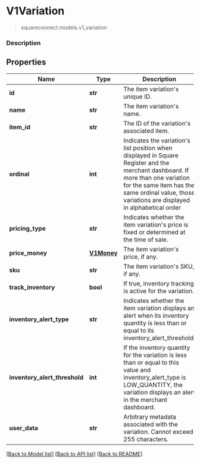 # V1Variation
> squareconnect.models.v1_variation

### Description

## Properties
Name | Type | Description | Notes
------------ | ------------- | ------------- | -------------
**id** | **str** | The item variation&#39;s unique ID. | [optional]
**name** | **str** | The item variation&#39;s name. | [optional]
**item_id** | **str** | The ID of the variation&#39;s associated item. | [optional]
**ordinal** | **int** | Indicates the variation&#39;s list position when displayed in Square Register and the merchant dashboard. If more than one variation for the same item has the same ordinal value, those variations are displayed in alphabetical order | [optional]
**pricing_type** | **str** | Indicates whether the item variation&#39;s price is fixed or determined at the time of sale. | [optional]
**price_money** | [**V1Money**](V1Money.md) | The item variation&#39;s price, if any. | [optional]
**sku** | **str** | The item variation&#39;s SKU, if any. | [optional]
**track_inventory** | **bool** | If true, inventory tracking is active for the variation. | [optional]
**inventory_alert_type** | **str** | Indicates whether the item variation displays an alert when its inventory quantity is less than or equal to its inventory_alert_threshold. | [optional]
**inventory_alert_threshold** | **int** | If the inventory quantity for the variation is less than or equal to this value and inventory_alert_type is LOW_QUANTITY, the variation displays an alert in the merchant dashboard. | [optional]
**user_data** | **str** | Arbitrary metadata associated with the variation. Cannot exceed 255 characters. | [optional]

[[Back to Model list]](../README.md#documentation-for-models) [[Back to API list]](../README.md#documentation-for-api-endpoints) [[Back to README]](../README.md)


